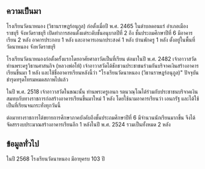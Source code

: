 ---
---

## ความเป็นมา

โรงเรียนวัดนาหนอง (วิธานราษฎร์อนุกูล) ก่อตั้งเมื่อปี พ.ศ. 2465 ในตำบลดอนแร่ อำเภอเมืองราชบุรี จังหวัดราชบุรี เปิดทำการสอนตั้งแต่ระดับชั้นอนุบาลปีที่ 2 ถึง ชั้นประถมศึกษาปีที่ 6 มีอาคารเรียน 2 หลัง อาคารประกอบ 1 หลัง และอาคารเอนกประสงค์ 1 หลัง บ้านพักครู 1 หลัง ตั้งอยู่ในพื้นที่วัดนาหนอง จังหวัดราชบุรี

โรงเรียนวัดนาหนองก่อตั้งครั้งแรกโดยอาศัยศาลาวัดเป็นที่เรียน ต่อมาในปี พ.ศ. 2482 เจ้าอาวาสวัด ท่านพระครูวิธานศาสนกิจ (หลวงพ่อโห้) เจ้าอาวาสวัดได้ชักชวนประชาชนร่วมกันบริจาคเงินสร้างอาคารเรียนขึ้นมา 1 หลัง และใช้ชื่ออาคารเรียนหลังนี้ว่า "โรงเรียนวัดนาหนอง (วิธานราษฎร์อนุกูล)" ปัจจุบันชำรุดทรุดโทรมหมดสภาพไปแล้ว

ในปี พ.ศ. 2518 เจ้าอาวาสวัดในขณะนั้น ท่านพระครูเอนก รตฺนวณฺโณได้ร่วมกับประชาชนบริจาคเงินสมทบกับทางราชการก่อสร้างอาคารเรียนขึ้นมาใหม่ 1 หลัง โดยใช้นามอาคารเรียนว่า เอนกรัฐ และได้ใช้เป็นที่เรียนจนกระทั่งทุกวันนี้

ต่อมาทางราชการได้ขยายการศึกษาภาคบังคับถึงชั้นประถมศึกษาปีที่ 6 มีจำนวนนักเรียนมากขึ้น จึงได้จัดสรรงบประมาณสร้างอาคารเรียนอีก 1 หลังในปี พ.ศ. 2524 รวมเป็นทั้งหมด 2 หลัง

## ข้อมูลทั่วไป

ในปี 2568 โรงเรียนวัดนาหนอง มีอายุครบ 103 ปี
